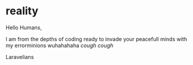 # reality

Hello Humans,

I am from the depths of coding ready to invade your peacefull minds with my errorminions wuhahahaha *cough* *cough*

Laravelians
